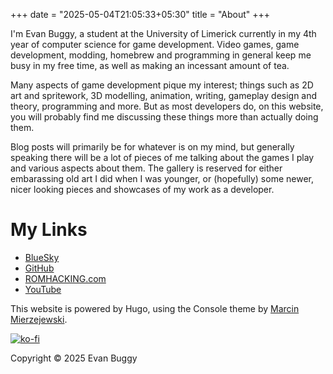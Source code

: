 +++
date = "2025-05-04T21:05:33+05:30"
title = "About"
+++

I'm Evan Buggy, a student at the University of Limerick currently in my 4th year of computer science for game development. Video games, game development, modding, homebrew and programming in general keep me busy in my free time, as well as making an incessant amount of tea.

Many aspects of game development pique my interest; things such as 2D art and spritework, 3D modelling, animation, writing, gameplay design and theory, programming and more. But as most developers do, on this website, you will probably find me discussing these things more than actually doing them.

Blog posts will primarily be for whatever is on my mind, but generally speaking there will be a lot of pieces of me talking about the games I play and various aspects about them. The gallery is reserved for either embarassing old art I did when I was younger, or (hopefully) some newer, nicer looking pieces and showcases of my work as a developer.

# My Links

- [BlueSky](https://bsky.app/profile/buggy.cafe)
- [GitHub](https://github.com/evanbuggy)
- [ROMHACKING.com](https://romhacking.com/user/Buggy)
- [YouTube](https://www.youtube.com/Buggy_Evan)

This website is powered by Hugo, using the Console theme by [Marcin Mierzejewski](https://mrmierzejewski.com/).

[![ko-fi](https://ko-fi.com/img/githubbutton_sm.svg)](https://ko-fi.com/S6S31CIFY)

Copyright © 2025 Evan Buggy